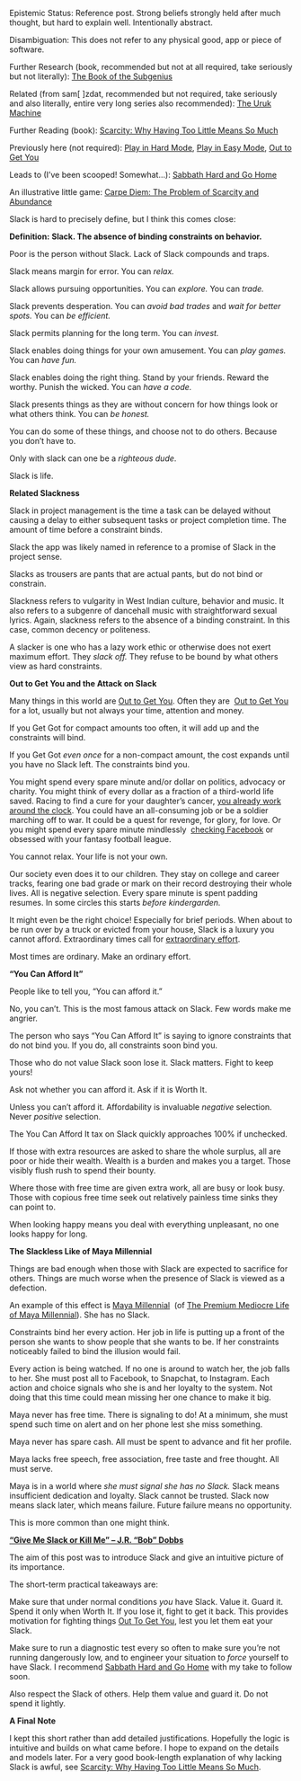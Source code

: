 Epistemic Status: Reference post. Strong beliefs strongly held after much thought, but hard to explain well. Intentionally abstract.

Disambiguation: This does not refer to any physical good, app or piece of software.

Further Research (book, recommended but not at all required, take seriously but not literally): [The Book of the Subgenius](https://smile.amazon.com/gp/product/B002XQAAS6/ref=s9u_simh_gw_i1?ie=UTF8&fpl=fresh&pd_rd_i=B002XQAAS6&pd_rd_r=FZCKWAV9EQDXHX6PZN61&pd_rd_w=ByYg5&pd_rd_wg=z5czc&pf_rd_m=ATVPDKIKX0DER&pf_rd_s=&pf_rd_r=8HFTESCZEKP6GJ3K6MV0&pf_rd_t=36701&pf_rd_p=1cf9d009-399c-49e1-901a-7b8786e59436&pf_rd_i=desktop)

Related (from sam[ ]zdat, recommended but not required, take seriously and also literally, entire very long series also recommended): [The Uruk Machine](https://samzdat.com/2017/08/28/the-uruk-machine/)

Further Reading (book): [Scarcity: Why Having Too Little Means So Much](https://smile.amazon.com/Scarcity-Having-Little-Means-Much-ebook/dp/B00BMKOO6S/ref=sr_1_1?s=books&ie=UTF8&qid=1506174951&sr=1-1&keywords=scarcity)

Previously here (not required): [Play in Hard Mode](https://thezvi.wordpress.com/2017/08/26/play-in-hard-mode/), [Play in Easy Mode](https://thezvi.wordpress.com/2017/08/26/play-in-easy-mode/), [Out to Get You](https://thezvi.wordpress.com/2017/09/23/out-to-get-you/)

Leads to (I’ve been scooped! Somewhat…): [Sabbath Hard and Go Home](http://benjaminrosshoffman.com/sabbath-hard-and-go-home)

An illustrative little game: [Carpe Diem: The Problem of Scarcity and Abundance](https://thezvi.wordpress.com/2015/05/01/carpe-diem-the-problem-of-scarcity-and-abundance/)

Slack is hard to precisely define, but I think this comes close:

**Definition:** **Slack. The absence of binding constraints on behavior.**

Poor is the person without Slack. Lack of Slack compounds and traps.

Slack means margin for error. You can _relax._

Slack allows pursuing opportunities. You can _explore._ You can _trade._

Slack prevents desperation. You can _avoid bad trades_ and _wait for better spots._ You can _be efficient._

Slack permits planning for the long term. You can _invest._

Slack enables doing things for your own amusement. You can _play games._ You can _have_ _fun._

Slack enables doing the right thing. Stand by your friends. Reward the worthy. Punish the wicked. You can _have a code._

Slack presents things as they are without concern for how things look or what others think. You can _be honest._

You can do some of these things, and choose not to do others. Because you don’t have to.

Only with slack can one be a _righteous dude_.

Slack is life.

**Related Slackness**

Slack in project management is the time a task can be delayed without causing a delay to either subsequent tasks or project completion time. The amount of time before a constraint binds.

Slack the app was likely named in reference to a promise of Slack in the project sense.

Slacks as trousers are pants that are actual pants, but do not bind or constrain.

Slackness refers to vulgarity in West Indian culture, behavior and music. It also refers to a subgenre of dancehall music with straightforward sexual lyrics. Again, slackness refers to the absence of a binding constraint. In this case, common decency or politeness.

A slacker is one who has a lazy work ethic or otherwise does not exert maximum effort. They _slack off._ They refuse to be bound by what others view as hard constraints.

**Out to Get You and the Attack on Slack**

Many things in this world are [Out to Get You](https://thezvi.wordpress.com/2017/09/23/out-to-get-you/). Often they are  [Out to Get You](https://thezvi.wordpress.com/2017/09/23/out-to-get-you/) for a lot, usually but not always your time, attention and money.

If you Get Got for compact amounts too often, it will add up and the constraints will bind.

If you Get Got _even once_ for a non-compact amount, the cost expands until you have no Slack left. The constraints bind you.

You might spend every spare minute and/or dollar on politics, advocacy or charity. You might think of every dollar as a fraction of a third-world life saved. Racing to find a cure for your daughter’s cancer, [you already work around the clock](https://www.youtube.com/watch?v=UYBx7yxEME4). You could have an all-consuming job or be a soldier marching off to war. It could be a quest for revenge, for glory, for love. Or you might spend every spare minute mindlessly  [checking Facebook](https://thezvi.wordpress.com/2017/04/22/against-facebook-comparison-to-alternatives-and-call-to-action/) or obsessed with your fantasy football league.

You cannot relax. Your life is not your own.

Our society even does it to our children. They stay on college and career tracks, fearing one bad grade or mark on their record destroying their whole lives. All is negative selection. Every spare minute is spent padding resumes. In some circles this starts _before kindergarden._

It might even be the right choice! Especially for brief periods. When about to be run over by a truck or evicted from your house, Slack is a luxury you cannot afford. Extraordinary times call for [extraordinary effort](http://lesswrong.com/lw/uo/make_an_extraordinary_effort/).

Most times are ordinary. Make an ordinary effort.

**“You Can Afford It”**

People like to tell you, “You can afford it.”

No, you can’t. This is the most famous attack on Slack. Few words make me angrier.

The person who says “You Can Afford It” is saying to ignore constraints that do not bind you. If you do, all constraints soon bind you.

Those who do not value Slack soon lose it. Slack matters. Fight to keep yours!

Ask not whether you can afford it. Ask if it is Worth It.

Unless you can’t afford it. Affordability is invaluable _negative_ selection. Never _positive_ selection.

The You Can Afford It tax on Slack quickly approaches 100% if unchecked.

If those with extra resources are asked to share the whole surplus, all are poor or hide their wealth. Wealth is a burden and makes you a target. Those visibly flush rush to spend their bounty.

Where those with free time are given extra work, all are busy or look busy. Those with copious free time seek out relatively painless time sinks they can point to.

When looking happy means you deal with everything unpleasant, no one looks happy for long.

**The Slackless Like of Maya Millennial**

Things are bad enough when those with Slack are expected to sacrifice for others. Things are much worse when the presence of Slack is viewed as a defection.

An example of this effect is [Maya Millennial](https://thezvi.wordpress.com/2017/09/05/expanding-premium-mediocrity/)  (of [The Premium Mediocre Life of Maya Millennial](https://www.ribbonfarm.com/2017/08/17/the-premium-mediocre-life-of-maya-millennial/)). She has no Slack.

Constraints bind her every action. Her job in life is putting up a front of the person she wants to show people that she wants to be. If her constraints noticeably failed to bind the illusion would fail.

Every action is being watched. If no one is around to watch her, the job falls to her. She must post all to Facebook, to Snapchat, to Instagram. Each action and choice signals who she is and her loyalty to the system. Not doing that this time could mean missing her one chance to make it big.

Maya never has free time. There is signaling to do! At a minimum, she must spend such time on alert and on her phone lest she miss something.

Maya never has spare cash. All must be spent to advance and fit her profile.

Maya lacks free speech, free association, free taste and free thought. All must serve.

Maya is in a world where _she must signal she has no Slack._ Slack means insufficient dedication and loyalty. Slack cannot be trusted. Slack now means slack later, which means failure. Future failure means no opportunity.

This is more common than one might think.

**[“Give Me Slack or Kill Me” – J.R. “Bob” Dobbs](https://en.wikiquote.org/wiki/J._R._%22Bob%22_Dobbs)**

The aim of this post was to introduce Slack and give an intuitive picture of its importance.

The short-term practical takeaways are:

Make sure that under normal conditions _you_ have Slack. Value it. Guard it. Spend it only when Worth It. If you lose it, fight to get it back. This provides motivation for fighting things [Out To Get You](https://thezvi.wordpress.com/2017/09/23/out-to-get-you/), lest you let them eat your Slack.

Make sure to run a diagnostic test every so often to make sure you’re not running dangerously low, and to engineer your situation to _force_ yourself to have Slack. I recommend [Sabbath Hard and Go Home](http://benjaminrosshoffman.com/sabbath-hard-and-go-home) with my take to follow soon.

Also respect the Slack of others. Help them value and guard it. Do not spend it lightly.

**A Final Note**

I kept this short rather than add detailed justifications. Hopefully the logic is intuitive and builds on what came before. I hope to expand on the details and models later. For a very good book-length explanation of why lacking Slack is awful, see [Scarcity: Why Having Too Little Means So Much](https://smile.amazon.com/Scarcity-Having-Little-Means-Much-ebook/dp/B00BMKOO6S/ref=sr_1_1?s=books&ie=UTF8&qid=1506174951&sr=1-1&keywords=scarcity).